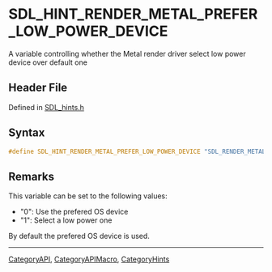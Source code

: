 # SDL_HINT_RENDER_METAL_PREFER_LOW_POWER_DEVICE

A variable controlling whether the Metal render driver select low power device over default one

## Header File

Defined in [SDL_hints.h](https://github.com/libsdl-org/SDL/blob/SDL2/include/SDL_hints.h)

## Syntax

```c
#define SDL_HINT_RENDER_METAL_PREFER_LOW_POWER_DEVICE "SDL_RENDER_METAL_PREFER_LOW_POWER_DEVICE"
```

## Remarks

This variable can be set to the following values:

- "0": Use the prefered OS device
- "1": Select a low power one

By default the prefered OS device is used.





----
[CategoryAPI](CategoryAPI), [CategoryAPIMacro](CategoryAPIMacro), [CategoryHints](CategoryHints)

